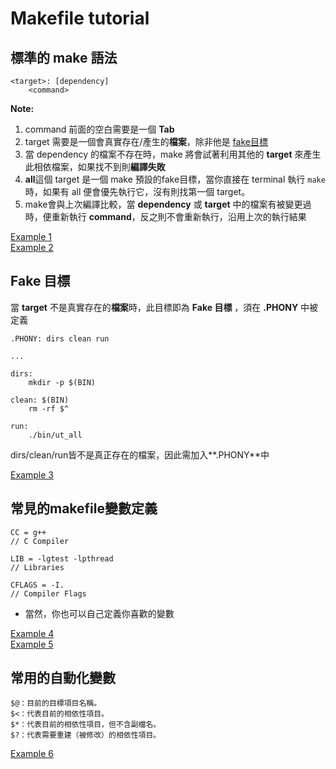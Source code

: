 # Makefile tutorial

## 標準的 make 語法

    <target>: [dependency]
        <command>

**Note:**
1. command 前面的空白需要是一個 **Tab**
2. target 需要是一個會真實存在/產生的**檔案**，除非他是 [fake目標](#fake-目標)
3. 當 dependency 的檔案不存在時，make 將會試著利用其他的 **target** 來產生此相依檔案，如果找不到則**編譯失敗**
4. **all**這個 target 是一個 make 預設的fake目標，當你直接在 terminal 執行 `make` 時，如果有 all 便會優先執行它，沒有則找第一個 target。
5. make會與上次編譯比較，當 **dependency** 或 **target** 中的檔案有被變更過時，便重新執行 **command**，反之則不會重新執行，沿用上次的執行結果

[Example 1](/makefile1/makefile)    
[Example 2](/makefile2/makefile) 

## Fake 目標
當 **target** 不是真實存在的**檔案**時，此目標即為 **Fake 目標** ，須在 **.PHONY** 中被定義

    .PHONY: dirs clean run
    
    ...
    
    dirs:
        mkdir -p $(BIN)

    clean: $(BIN)
        rm -rf $^

    run:
        ./bin/ut_all

dirs/clean/run皆不是真正存在的檔案，因此需加入**.PHONY**中

[Example 3](/makefile3/makefile)

## 常見的makefile變數定義

    CC = g++
    // C Compiler

    LIB = -lgtest -lpthread
    // Libraries

    CFLAGS = -I.
    // Compiler Flags

- 當然，你也可以自己定義你喜歡的變數

[Example 4](/makefile4/makefile)    
[Example 5](/makefile5/makefile)

## 常用的自動化變數

    $@：目前的目標項目名稱。
    $<：代表目前的相依性項目。
    $*：代表目前的相依性項目，但不含副檔名。
    $?：代表需要重建（被修改）的相依性項目。

[Example 6](/makefile6/makefile)